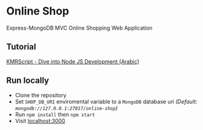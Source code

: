 # Online Shop

Express-MongoDB MVC Online Shopping Web Application

## Tutorial

[KMRScript - Dive into Node JS Development (Arabic)](https://www.youtube.com/playlist?list=PLL2zWZTDFZzgxxD66mv95I8hC0pby5bdp)

## Run locally

* Clone the repository
* Set `SHOP_DB_URI` enviromental variable to a `MongoDB` database uri _(Default: `mongodb://127.0.0.1:27017/online-shop`)_
* Run ```npm install``` then ```npm start```
* Visit [localhost:3000](http://localhost:3000)